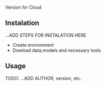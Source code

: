 Version for Cloud  



## Instalation 

...ADD STEPS FOR INSTALATION HERE  
- Create environment  
- Dowload data,models and necessary tools

## Usage


TODO:
...ADD AUTHOR, version, etc.